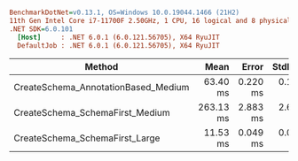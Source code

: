 ``` ini

BenchmarkDotNet=v0.13.1, OS=Windows 10.0.19044.1466 (21H2)
11th Gen Intel Core i7-11700F 2.50GHz, 1 CPU, 16 logical and 8 physical cores
.NET SDK=6.0.101
  [Host]     : .NET 6.0.1 (6.0.121.56705), X64 RyuJIT
  DefaultJob : .NET 6.0.1 (6.0.121.56705), X64 RyuJIT


```
|                              Method |      Mean |    Error |   StdDev |    Median | Rank |      Gen 0 |     Gen 1 |     Gen 2 | Allocated |
|------------------------------------ |----------:|---------:|---------:|----------:|-----:|-----------:|----------:|----------:|----------:|
| CreateSchema_AnnotationBased_Medium |  63.40 ms | 0.220 ms | 0.183 ms |  63.38 ms |    2 |  2000.0000 |  857.1429 |         - |     16 MB |
|     CreateSchema_SchemaFirst_Medium | 263.13 ms | 2.883 ms | 2.697 ms | 262.93 ms |    3 | 15000.0000 | 5000.0000 | 2000.0000 |    126 MB |
|      CreateSchema_SchemaFirst_Large |  11.53 ms | 0.049 ms | 0.046 ms |  11.53 ms |    1 |   781.2500 |  375.0000 |         - |      6 MB |
